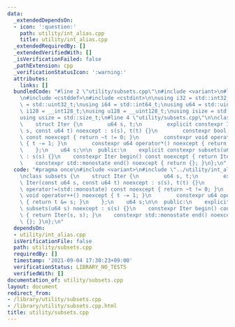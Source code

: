 ```yaml
---
data:
  _extendedDependsOn:
  - icon: ':question:'
    path: utility/int_alias.cpp
    title: utility/int_alias.cpp
  _extendedRequiredBy: []
  _extendedVerifiedWith: []
  _isVerificationFailed: false
  _pathExtension: cpp
  _verificationStatusIcon: ':warning:'
  attributes:
    links: []
  bundledCode: "#line 2 \"utility/subsets.cpp\"\n#include <variant>\n#line 2 \"utility/int_alias.cpp\"\
    \n#include <cstddef>\n#include <cstdint>\n\nusing i32 = std::int32_t;\nusing u32\
    \ = std::uint32_t;\nusing i64 = std::int64_t;\nusing u64 = std::uint64_t;\nusing\
    \ i128 = __int128_t;\nusing u128 = __uint128_t;\nusing isize = std::ptrdiff_t;\n\
    using usize = std::size_t;\n#line 4 \"utility/subsets.cpp\"\n\nclass subsets {\n\
    \    struct Iter {\n        u64 s, t;\n        explicit constexpr Iter(const u64\
    \ s, const u64 t) noexcept : s(s), t(t) {}\n        constexpr bool operator!=(std::monostate)\
    \ const noexcept { return ~t != 0; }\n        constexpr void operator++() noexcept\
    \ { t -= 1; }\n        constexpr u64 operator*() noexcept { return t &= s; }\n\
    \    };\n    u64 s;\n\n  public:\n    explicit constexpr subsets(u64 s) noexcept\
    \ : s(s) {}\n    constexpr Iter begin() const noexcept { return Iter(s, s); }\n\
    \    constexpr std::monostate end() noexcept { return {}; }\n};\n"
  code: "#pragma once\n#include <variant>\n#include \"../utility/int_alias.cpp\"\n\
    \nclass subsets {\n    struct Iter {\n        u64 s, t;\n        explicit constexpr\
    \ Iter(const u64 s, const u64 t) noexcept : s(s), t(t) {}\n        constexpr bool\
    \ operator!=(std::monostate) const noexcept { return ~t != 0; }\n        constexpr\
    \ void operator++() noexcept { t -= 1; }\n        constexpr u64 operator*() noexcept\
    \ { return t &= s; }\n    };\n    u64 s;\n\n  public:\n    explicit constexpr\
    \ subsets(u64 s) noexcept : s(s) {}\n    constexpr Iter begin() const noexcept\
    \ { return Iter(s, s); }\n    constexpr std::monostate end() noexcept { return\
    \ {}; }\n};\n"
  dependsOn:
  - utility/int_alias.cpp
  isVerificationFile: false
  path: utility/subsets.cpp
  requiredBy: []
  timestamp: '2021-09-04 17:30:23+09:00'
  verificationStatus: LIBRARY_NO_TESTS
  verifiedWith: []
documentation_of: utility/subsets.cpp
layout: document
redirect_from:
- /library/utility/subsets.cpp
- /library/utility/subsets.cpp.html
title: utility/subsets.cpp
---
```

